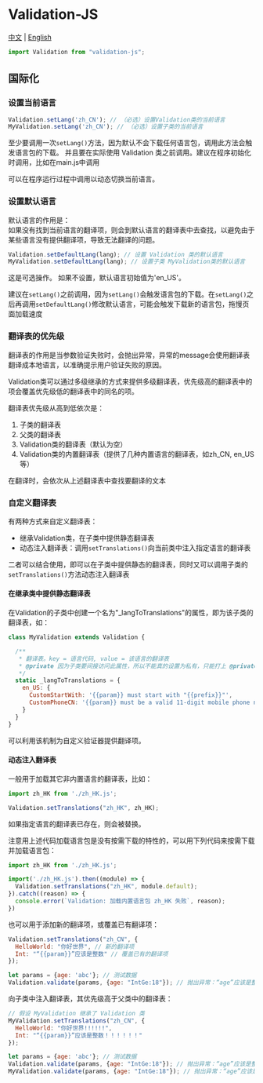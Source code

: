 # Validation-JS

[中文](# "中文") | [English](readme-en.md "English")

```js
import Validation from "validation-js";
```

## 国际化

### 设置当前语言

```js
Validation.setLang('zh_CN'); // （必选）设置Validation类的当前语言
MyValidation.setLang('zh_CN'); // （必选）设置子类的当前语言
```

至少要调用一次`setLang()`方法，因为默认不会下载任何语言包，调用此方法会触发语言包的下载。
并且要在实际使用 Validation 类之前调用。建议在程序初始化时调用，比如在main.js中调用

可以在程序运行过程中调用以动态切换当前语言。

### 设置默认语言

默认语言的作用是：  
如果没有找到当前语言的翻译项，则会到默认语言的翻译表中去查找，以避免由于某些语言没有提供翻译项，导致无法翻译的问题。

```js
Validation.setDefaultLang(lang); // 设置 Validation 类的默认语言
MyValidation.setDefaultLang(lang); // 设置子类 MyValidation类的默认语言
```

这是可选操作。 如果不设置，默认语言初始值为'en_US'。

建议在`setLang()`之前调用，因为`setLang()`会触发语言包的下载。在`setLang()`之后再调用`setDefaultLang()`修改默认语言，可能会触发下载新的语言包，拖慢页面加载速度

### 翻译表的优先级

翻译表的作用是当参数验证失败时，会抛出异常，异常的message会使用翻译表翻译成本地语言，以准确提示用户验证失败的原因。

Validation类可以通过多级继承的方式来提供多级翻译表，优先级高的翻译表中的项会覆盖优先级低的翻译表中的同名的项。

翻译表优先级从高到低依次是：
1. 子类的翻译表
2. 父类的翻译表
3. Validation类的翻译表（默认为空）
4. Validation类的内置翻译表（提供了几种内置语言的翻译表，如zh_CN, en_US等）

在翻译时，会依次从上述翻译表中查找要翻译的文本

### 自定义翻译表

有两种方式来自定义翻译表：
* 继承Validation类，在子类中提供静态翻译表
* 动态注入翻译表：调用`setTranslations()`向当前类中注入指定语言的翻译表

二者可以结合使用，即可以在子类中提供静态的翻译表，同时又可以调用子类的`setTranslations()`方法动态注入翻译表

#### 在继承类中提供静态翻译表

在Validation的子类中创建一个名为"_langToTranslations"的属性，即为该子类的翻译表，如：
```js
class MyValidation extends Validation {

  /**
   * 翻译表。key = 语言代码, value = 该语言的翻译表
   * @private 因为子类要间接访问此属性，所以不能真的设置为私有，只能打上 @private 标记
   */
  static _langToTranslations = {
    en_US: {
      CustomStartWith: '{{param}} must start with "{{prefix}}"',
      CustomPhoneCN: '{{param}} must be a valid 11-digit mobile phone number',
    }
  }
}
```

可以利用该机制为自定义验证器提供翻译项。

#### 动态注入翻译表

一般用于加载其它非内置语言的翻译表，比如：
```js
import zh_HK from './zh_HK.js';

Validation.setTranslations("zh_HK", zh_HK);
```

如果指定语言的翻译表已存在，则会被替换。

注意用上述代码加载语言包是没有按需下载的特性的，可以用下列代码来按需下载并加载语言包：
```js
import zh_HK from './zh_HK.js';

import('./zh_HK.js').then((module) => {
  Validation.setTranslations("zh_HK", module.default);
}).catch((reason) => {
  console.error(`Validation: 加载内置语言包 zh_HK 失败`, reason);
})
```

也可以用于添加新的翻译项，或覆盖已有翻译项：
```js
Validation.setTranslations("zh_CN", {
  HelloWorld: "你好世界", // 新的翻译项
  Int: "“{{param}}”应该是整数" // 覆盖已有的翻译项
});

let params = {age: 'abc'}; // 测试数据
Validation.validate(params, {age: "IntGe:18"}); // 抛出异常：“age”应该是整数
```

向子类中注入翻译表，其优先级高于父类中的翻译表：
```js
// 假设 MyValidation 继承了 Validation 类
MyValidation.setTranslations("zh_CN", {
  HelloWorld: "你好世界!!!!!!",
  Int: "“{{param}}”应该是整数！！！！！！" 
});

let params = {age: 'abc'}; // 测试数据
Validation.validate(params, {age: "IntGe:18"}); // 抛出异常：“age”应该是整数
MyValidation.validate(params, {age: "IntGe:18"}); // 抛出异常：“age”应该是整数！！！！！！
```

